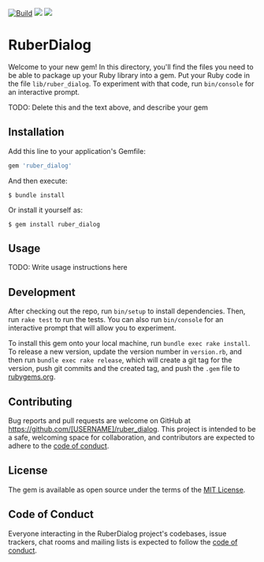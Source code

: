 [![Build](https://github.com/Sarkoni/ruber_dialog/actions/workflows/ci.yml/badge.svg)](https://github.com/Sakorni/ruber_dialog/actions/workflows/ci.yml)
<a href="https://codeclimate.com/github/Sakorni/ruber_dialog/maintainability"><img src="https://api.codeclimate.com/v1/badges/6d58f15d46aefe941dca/maintainability" /></a>
<a href="https://codeclimate.com/github/Sakorni/ruber_dialog/test_coverage"><img src="https://api.codeclimate.com/v1/badges/6d58f15d46aefe941dca/test_coverage" /></a>


# RuberDialog

Welcome to your new gem! In this directory, you'll find the files you need to be able to package up your Ruby library into a gem. Put your Ruby code in the file `lib/ruber_dialog`. To experiment with that code, run `bin/console` for an interactive prompt.

TODO: Delete this and the text above, and describe your gem

## Installation

Add this line to your application's Gemfile:

```ruby
gem 'ruber_dialog'
```

And then execute:

    $ bundle install

Or install it yourself as:

    $ gem install ruber_dialog

## Usage

TODO: Write usage instructions here

## Development

After checking out the repo, run `bin/setup` to install dependencies. Then, run `rake test` to run the tests. You can also run `bin/console` for an interactive prompt that will allow you to experiment.

To install this gem onto your local machine, run `bundle exec rake install`. To release a new version, update the version number in `version.rb`, and then run `bundle exec rake release`, which will create a git tag for the version, push git commits and the created tag, and push the `.gem` file to [rubygems.org](https://rubygems.org).

## Contributing

Bug reports and pull requests are welcome on GitHub at https://github.com/[USERNAME]/ruber_dialog. This project is intended to be a safe, welcoming space for collaboration, and contributors are expected to adhere to the [code of conduct](https://github.com/[USERNAME]/ruber_dialog/blob/master/CODE_OF_CONDUCT.md).

## License

The gem is available as open source under the terms of the [MIT License](https://opensource.org/licenses/MIT).

## Code of Conduct

Everyone interacting in the RuberDialog project's codebases, issue trackers, chat rooms and mailing lists is expected to follow the [code of conduct](https://github.com/[USERNAME]/ruber_dialog/blob/master/CODE_OF_CONDUCT.md).
